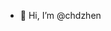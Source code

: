 - 👋 Hi, I’m @chdzhen


<!---
chdzhen/chdzhen is a ✨ special ✨ repository because its `README.md` (this file) appears on your GitHub profile.
You can click the Preview link to take a look at your changes.
--->
